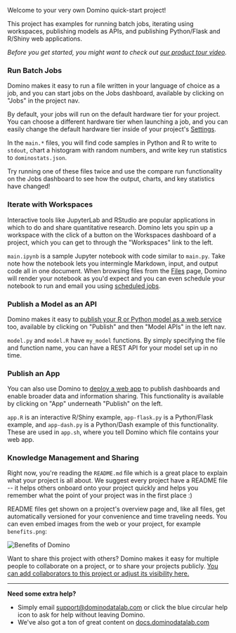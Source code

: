 Welcome to your very own Domino quick-start project!

This project has examples for running batch jobs, iterating using workspaces, publishing models as APIs, and publishing Python/Flask and R/Shiny web applications.

_Before you get started, you might want to check out [our product tour video](https://www.dominodatalab.com/p/weekly-live-demo-ungated/)._

### Run Batch Jobs

Domino makes it easy to run a file written in your language of choice as a job, and you can start jobs on the Jobs dashboard, available by clicking on "Jobs" in the project nav.

By default, your jobs will run on the default hardware tier for your project. You can choose a different hardware tier when launching a job, and you can easily change the default hardware tier inside of your project's [Settings](settings).

In the `main.*` files, you will find code samples in Python and R to write to `stdout`, chart a histogram with random numbers, and write key run statistics to `dominostats.json`.

Try running one of these files twice and use the compare run functionality on the Jobs dashboard to see how the output, charts, and key statistics have changed!

### Iterate with Workspaces

Interactive tools like JupyterLab and RStudio are popular applications in which to do and share quantitative research. Domino lets you spin up a workspace with the click of a button on the Workspaces dashboard of a project, which you can get to through the "Workspaces" link to the left.

`main.ipynb` is a sample Jupyter notebook with code similar to `main.py`. Take note how the notebook lets you intermingle Markdown, input, and output code all in one document. When browsing files from the [Files](browse) page, Domino will render your notebook as you'd expect and you can even schedule your notebook to run and email you using [scheduled jobs](scheduledruns).

### Publish a Model as an API

Domino makes it easy to [publish your R or Python model as a web service](endpoints/modelManager) too, available by clicking on "Publish" and then "Model APIs" in the left nav.

`model.py` and `model.R` have `my_model` functions. By simply specifying the file and function name, you can have a REST API for your model set up in no time.

### Publish an App

You can also use Domino to [deploy a web app](app) to publish dashboards and enable broader data and information sharing. This functionality is available by clicking on "App" underneath "Publish" on the left.

`app.R` is an interactive R/Shiny example, `app-flask.py` is a Python/Flask example, and `app-dash.py` is a Python/Dash example of this functionality. These are used in `app.sh`, where you tell Domino which file contains your web app.

### Knowledge Management and Sharing

Right now, you're reading the `README.md` file which is a great place to explain what your project is all about.  We suggest every project have a README file -- it helps others onboard onto your project quickly and helps you remember what the point of your project was in the first place :)

README files get shown on a project's overview page and, like all files, get automatically versioned for your convenience and time traveling needs. You can even embed images from the web or your project, for example `benefits.png`:

![Benefits of Domino](raw/latest/benefits.png?inline=true "Benefits of Domino")

Want to share this project with others? Domino makes it easy for multiple people to collaborate on a project, or to share your projects publicly. [You can add collaborators to this project or adjust its visibility here.](settings#sharing)

_____

**Need some extra help?**

* Simply email [support@dominodatalab.com](mailto:support@dominodatalab.com) or click the blue circular help icon to ask for help without leaving Domino.
* We've also got a ton of great content on [docs.dominodatalab.com](https://docs.dominodatalab.com)
